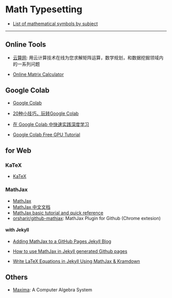 # Math Typesetting

* [List of mathematical symbols by subject](https://en.wikipedia.org/wiki/List_of_mathematical_symbols_by_subject)

---

## Online Tools

* [云算网](http://www.yunsuan.info): 用云计算技术在线为您求解矩阵运算，数学规划，和数据挖掘领域内的一系列问题

* [Online Matrix Calculator](http://www.bluebit.gr/matrix-calculator/)


## Google Colab

* [Google Colab](https://colab.research.google.com/)


- [20种小技巧，玩转Google Colab](https://cloud.tencent.com/developer/news/701643)

- [在 Google Colab 中快速实践深度学习](https://segmentfault.com/a/1190000019506745)

- [Google Colab Free GPU Tutorial](https://medium.com/deep-learning-turkey/google-colab-free-gpu-tutorial-e113627b9f5d)


## for Web

### KaTeX

* [KaTeX](https://khan.github.io/KaTeX/)

### MathJax

* [MathJax](https://www.mathjax.org/)
* [MathJax 中文文档](http://mathjax-chinese-doc.readthedocs.io)
* [MathJax basic tutorial and quick reference](https://math.meta.stackexchange.com/questions/5020/mathjax-basic-tutorial-and-quick-reference)
* [orsharir/github-mathjax](https://github.com/orsharir/github-mathjax): MathJax Plugin for Github (Chrome extesion)

#### with Jekyll

* [Adding MathJax to a GitHub Pages Jekyll Blog](http://sgeos.github.io/github/jekyll/2016/08/21/adding_mathjax_to_a_jekyll_github_pages_blog.html)

* [How to use MathJax in Jekyll generated Github pages](http://haixing-hu.github.io/programming/2013/09/20/how-to-use-mathjax-in-jekyll-generated-github-pages/)

* [Write LaTeX Equations in Jekyll Using MathJax & Kramdown](https://lyk6756.github.io/2016/11/25/write_latex_equations.html)


## Others

* [Maxima](https://maxima.sourceforge.io/): A Computer Algebra System
